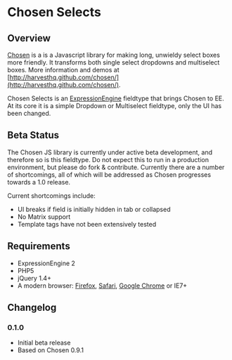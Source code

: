 Chosen Selects
=======================================

Overview
--------

[Chosen](https://github.com/harvesthq/chosen/) is a is a Javascript library for making long, unwieldy select boxes more friendly. It transforms both single select dropdowns and multiselect boxes. More information and demos at [http://harvesthq.github.com/chosen/](http://harvesthq.github.com/chosen/).

Chosen Selects is an [ExpressionEngine](http://www.expressionengine.com) fieldtype that brings Chosen to EE. At its core it is a simple Dropdown or Multiselect fieldtype, only the UI has been changed.


## Beta Status

The Chosen JS library is currently under active beta development, and therefore so is this fieldtype. Do not expect this to run in a production environment, but please do fork & contribute.
Currently there are a number of shortcomings, all of which will be addressed as Chosen progresses towards a 1.0 release.

Current shortcomings include:

* UI breaks if field is initially hidden in tab or collapsed
* No Matrix support
* Template tags have not been extensively tested


## Requirements

* ExpressionEngine 2
* PHP5
* jQuery 1.4+
* A modern browser: [Firefox](http://getfirefox.com), [Safari](http://www.apple.com/safari/download/), [Google Chrome](http://www.google.com/chrome) or IE7+


## Changelog

### 0.1.0

* Initial beta release
* Based on Chosen 0.9.1
